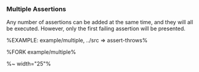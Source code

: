 ### Multiple Assertions

Any number of assertions can be added at the same time, and they will all be executed. However, only the first failing assertion will be presented.

%EXAMPLE: example/multiple, ../src => assert-throws%

%FORK example/multiple%

%~ width="25"%